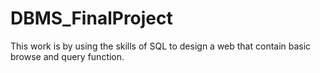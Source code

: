 # DBMS_FinalProject

This work is by using the skills of SQL to design a web that contain basic browse and query function.
